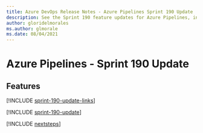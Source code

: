 ```yaml
---
title: Azure DevOps Release Notes - Azure Pipelines Sprint 190 Update
description: See the Sprint 190 feature updates for Azure Pipelines, including next steps.
author: gloridelmorales
ms.author: glmorale
ms.date: 08/04/2021
---
```


# Azure Pipelines - Sprint 190 Update

## Features

[!INCLUDE [sprint-190-update-links](../includes/pipelines/sprint-190-update-links.md)]

[!INCLUDE [sprint-190-update](../includes/pipelines/sprint-190-update.md)]

[!INCLUDE [nextsteps](../includes/nextsteps.md)]
